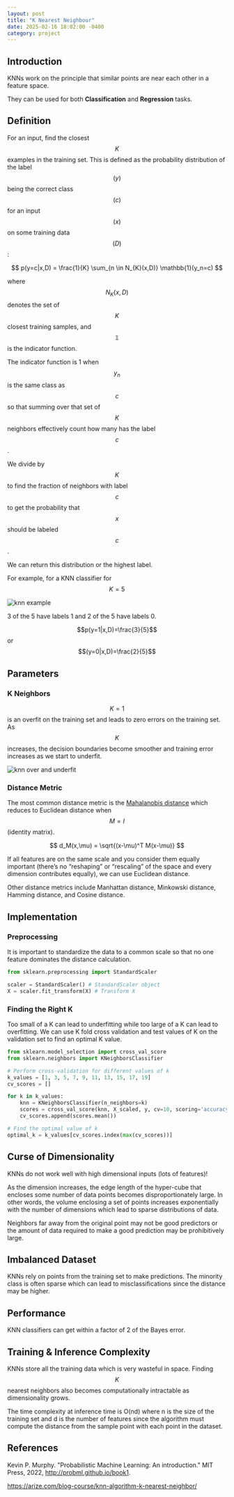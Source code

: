 ```yaml
---
layout: post
title: "K Nearest Neighbour"
date: 2025-02-16 18:02:00 -0400
category: project
---
```


## Introduction

KNNs work on the principle that similar points are near each other in a feature space.

They can be used for both **Classification** and **Regression** tasks.

## Definition

For an input, find the closest $$K$$ examples in the training set. This is defined as the probability distribution of the label $$(y)$$ being the correct class $$(c)$$ for an input $$(x)$$ on some training data $$(D)$$:

$$
p(y=c|x,D) = \frac{1}{K} \sum_{n \in N_{K}(x,D)} \mathbb{1}(y_n=c)
$$

where $$N_{K}(x,D)$$ denotes the set of $$K$$ closest training samples, and $$\mathbb{1}$$ is the indicator function.

The indicator function is 1 when $$y_n$$ is the same class as $$c$$ so that summing over that set of $$K$$ neighbors effectively count how many has the label $$c$$.

We divide by $$K$$ to find the fraction of neighbors with label $$c$$ to get the probability that $$x$$ should be labeled $$c$$.

We can return this distribution or the highest label.

For example, for a KNN classifier for $$K=5$$

![knn example]({{site.baseurl}}/assets/images/knn_example.png)

3 of the 5 have labels 1 and 2 of the 5 have labels 0.

$$p(y=1|x,D)=\frac{3}{5}$$
or
$$(y=0|x,D)=\frac{2}{5}$$

## Parameters

### K Neighbors

$$K=1$$ is an overfit on the training set and leads to zero errors on the training set. As $$K$$ increases, the decision boundaries become smoother and training error increases as we start to underfit.

![knn over and underfit]({{site.baseurl}}/assets/images/knn_fit.png)

### Distance Metric

The most common distance metric is the [Mahalanobis distance](https://en.wikipedia.org/wiki/Mahalanobis_distance) which reduces to Euclidean distance when $$M=I$$ (identity matrix).

$$
d_M(x,\mu) = \sqrt{(x-\mu)^T M(x-\mu)}
$$

If all features are on the same scale and you consider them equally important (there’s no “reshaping” or “rescaling” of the space and every dimension contributes equally), we can use Euclidean distance.

Other distance metrics include Manhattan distance, Minkowski distance, Hamming distance, and Cosine distance.

## Implementation

### Preprocessing

It is important to standardize the data to a common scale so that no one feature dominates the distance calculation.

```python
from sklearn.preprocessing import StandardScaler

scaler = StandardScaler() # StandardScaler object
X = scaler.fit_transform(X) # Transform X
```

### Finding the Right K

Too small of a K can lead to underfitting while too large of a K can lead to overfitting. We can use K fold cross validation and test values of K on the validation set to find an optimal K value.

```python
from sklearn.model_selection import cross_val_score
from sklearn.neighbors import KNeighborsClassifier

# Perform cross-validation for different values of k
k_values = [1, 3, 5, 7, 9, 11, 13, 15, 17, 19]
cv_scores = []

for k in k_values:
    knn = KNeighborsClassifier(n_neighbors=k)
    scores = cross_val_score(knn, X_scaled, y, cv=10, scoring='accuracy')
    cv_scores.append(scores.mean())

# Find the optimal value of k
optimal_k = k_values[cv_scores.index(max(cv_scores))]
```

## Curse of Dimensionality

KNNs do not work well with high dimensional inputs (lots of features)!

As the dimension increases, the edge length of the hyper-cube that encloses some number of data points becomes disproportionately large. In other words, the volume enclosing a set of points increases exponentially with the number of dimensions which lead to sparse distributions of data.

Neighbors far away from the original point may not be good predictors or the amount of data required to make a good prediction may be prohibitively large.

## Imbalanced Dataset

KNNs rely on points from the training set to make predictions. The minority class is often sparse which can lead to misclassifications since the distance may be higher.

## Performance

KNN classifiers can get within a factor of 2 of the Bayes error.

## Training & Inference Complexity

KNNs store all the training data which is very wasteful in space. Finding $$K$$ nearest neighbors also becomes computationally intractable as dimensionality grows.

The time complexity at inference time is O(nd) where n is the size of the training set and d is the number of features since the algorithm must compute the distance from the sample point with each point in the dataset.

## References

Kevin P. Murphy. "Probabilistic Machine Learning: An introduction." MIT Press, 2022, <http://probml.github.io/book1>.

<https://arize.com/blog-course/knn-algorithm-k-nearest-neighbor/>
